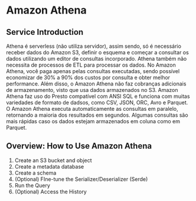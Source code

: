 # Amazon Athena

## Service Introduction

Athena é serverless (não utiliza servidor), assim sendo, só é necessário receber dados do Amazon S3, definir o esquema e começar a consultar os dados utilizando um editor de consultas incorporado. Athena também não necessita de processos de ETL para processar os dados.
No Amazon Athena, você paga apenas pelas consultas executadas, sendo possível economizar de 30% a 90% dos custos por consulta e obter melhor performance. Além disso, o Amazon Athena não faz cobranças adicionais de armazenamento, visto que usa dados armazenados no S3.
Amazon Athena faz uso do Presto compatível com ANSI SQL e funciona com muitas variedades de formato de dadsos, como CSV, JSON, ORC, Avro e Parquet.
O Amazon Athena executa automaticamente as consultas em paralelo, retornando a maioria dos resultados em segundos.
Algumas consultas são mais rápidas caso os dados estejam armazenados em coluna como em Parquet.

## Overview: How to Use Amazon Athena

1. Create an S3 bucket and object
2. Create a metadata database
3. Create a schema
4. (Optional) FIne-tune the Serializer/Deserializer (Serde)
5. Run the Query
6. (Optional) Access the History
